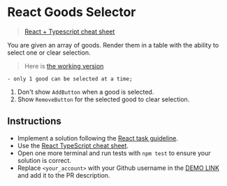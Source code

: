 # React Goods Selector

> [React + Typescript cheat sheet](https://mate-academy.github.io/fe-program/js/extra/react-typescript)

You are given an array of goods. Render them in a table with the ability to select one or clear selection.

> Here is [the working version](https://mate-academy.github.io/react_goods-selector)

<!--1. Write everything inside the `App` (**don't** create additional components).-->
<!--1. Save a `selectedGood` in the state (`Jam` is the default value).-->
<!--1. Show the name of the selected good in the `h1.title` (`Jam is selected`).-->
<!--1. Add the `has-background-success-light` class to the `tr` of the selected Good.-->
<!--1. Show the `ClearButton` button in the title only when a good is selected.-->
<!--1. `ClearButton` should clear selection by setting an empty string to `selectedGood`.-->
<!--1. When there is no selected good, the title should show `No goods selected`.-->
<!--1. Each good should have an `AddButton` to select the good.-->
    - only 1 good can be selected at a time;
1. Don't show `AddButton` when a good is selected.
1. Show `RemoveButton` for the selected good to clear selection.

## Instructions

- Implement a solution following the [React task guideline](https://github.com/mate-academy/react_task-guideline#react-tasks-guideline).
- Use the [React TypeScript cheat sheet](https://mate-academy.github.io/fe-program/js/extra/react-typescript).
- Open one more terminal and run tests with `npm test` to ensure your solution is correct.
- Replace `<your_account>` with your Github username in the [DEMO LINK](https://<your_account>.github.io/react_goods-selector/) and add it to the PR description.
